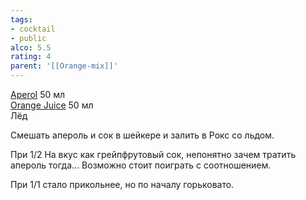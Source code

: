 ```yaml
---
tags:
- cocktail
- public
alco: 5.5
rating: 4
parent: '[[Orange-mix]]'
---
```


[Aperol](Aperol.md) 50 мл  
[Orange Juice](Orange%20Juice.md) 50 мл  
Лёд

Смешать апероль и сок в шейкере и залить в Рокс со льдом.

При 1/2 На вкус как грейпфрутовый сок, непонятно зачем тратить апероль тогда... Возможно стоит поиграть с соотношением.

При 1/1 стало прикольнее, но по началу горьковато.
